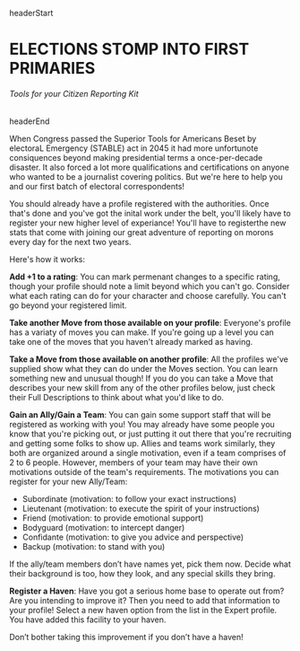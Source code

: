 headerStart

# ELECTIONS STOMP INTO FIRST PRIMARIES

###### Tools for your Citizen Reporting Kit

headerEnd

When Congress passed the Superior Tools for Americans Beset by electoraL Emergency (STABLE) act in 2045 it had more unfortunote consiquences beyond making presidential terms a once-per-decade disaster. It also forced a lot more qualifications and certifications on anyone who wanted to be a journalist covering politics. But we're here to help you and our first batch of electoral correspondents! 

You should already have a profile registered with the authorities. Once that's done and you've got the inital work under the belt, you'll likely have to register your new higher level of experiance! You'll have to registerthe new stats that come with joining our great adventure of reporting on morons every day for the next two years. 

Here's how it works:

**Add +1 to a rating**: You can mark permenant changes to a specific rating, though your profile should note a limit beyond which you can't go. Consider what each rating can do for your character and choose carefully. You can't go beyond your registered limit.

**Take another Move from those available on your profile**: Everyone's profile has a variaty of moves you can make. If you're going up a level you can take one of the moves that you haven't already marked as having. 

**Take a Move from those available on another profile**: All the profiles we've supplied show what they can do under the Moves section. You can learn something new and unusual though! If you do you can take a Move that describes your new skill from any of the other profiles below, just check their Full Descriptions to think about what you'd like to do.  

**Gain an Ally/Gain a Team**: You can gain some support staff that will be registered as working with you! You may already have some people you know that you're picking out, or just putting it out there that you're recruiting and getting some folks to show up. Allies and teams work similarly, they both are organized around a single motivation, even if a team comprises of 2 to 6 people. However, members of your team may have their own motivations outside of the team's requirements. The motivations you can register for your new Ally/Team:

- Subordinate (motivation: to follow your exact instructions)
- Lieutenant (motivation: to execute the spirit of your
instructions)
- Friend (motivation: to provide emotional support)
- Bodyguard (motivation: to intercept danger)
- Confidante (motivation: to give you advice and perspective)
- Backup (motivation: to stand with you)

If the ally/team members don’t have names yet, pick them now. Decide
what their background is too, how they look, and any special skills
they bring.

**Register a Haven**: Have you got a serious home base to operate out from? Are you intending to improve it? Then you need to add that information to your profile! Select a new haven option from the list in the Expert profile. You have added this facility to your haven.

Don’t bother taking this improvement if you don’t have a haven! 

